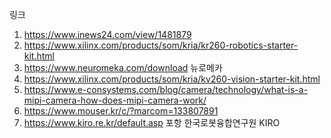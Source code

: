 링크
1. https://www.inews24.com/view/1481879
2. https://www.xilinx.com/products/som/kria/kr260-robotics-starter-kit.html   
3. https://www.neuromeka.com/download  뉴로메카
4. https://www.xilinx.com/products/som/kria/kv260-vision-starter-kit.html
5. https://www.e-consystems.com/blog/camera/technology/what-is-a-mipi-camera-how-does-mipi-camera-work/
6. https://www.mouser.kr/c/?marcom=133807891
7. https://www.kiro.re.kr/default.asp 포항 한국로봇융합연구원 KIRO
